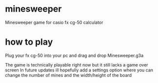 # minesweeper
Minesweeper game for casio fx cg-50 calculator

# how to play
Plug your fx cg-50 into your pc and drag and drop Minesweeper.g3a

The game is technically playable right now but it still lacks a game over screen
In future updates ill hopefully add a settings option where you can change the number of mines and the width/height of the board
